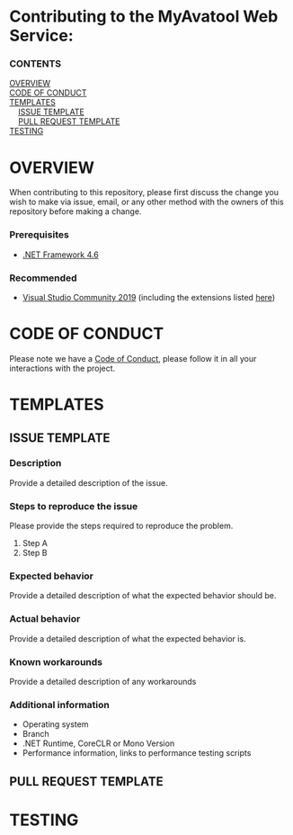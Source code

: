# Contributing to the MyAvatool Web Service: 

### CONTENTS
[OVERVIEW](#overview)<br>
[CODE OF CONDUCT](#code-of-conduct)<br>
[TEMPLATES](#templates)<br>
&nbsp;&nbsp;&nbsp;&nbsp;[ISSUE TEMPLATE](#issue-template)<br>
&nbsp;&nbsp;&nbsp;&nbsp;[PULL REQUEST TEMPLATE](#pull-request-template)<br>
[TESTING](#testing)<br>

# OVERVIEW
When contributing to this repository, please first discuss the change you wish to make via issue, email, or any other method with the owners of this repository before making a change.

### Prerequisites
* [.NET Framework 4.6](https://dotnet.microsoft.com/download/dotnet-framework)

### Recommended
* [Visual Studio Community 2019](https://visualstudio.microsoft.com/vs/) (including the extensions listed [here](https://github.com/APrettyCoolProgram/my-development-environment))

# CODE OF CONDUCT
Please note we have a [Code of Conduct](code-of-conduct.md), please follow it in all your interactions with the project.

# TEMPLATES

## ISSUE TEMPLATE

### Description
Provide a detailed description of the issue.

### Steps to reproduce the issue
Please provide the steps required to reproduce the problem.
1. Step A
2. Step B

### Expected behavior
Provide a detailed description of what the expected behavior should be.

### Actual behavior
Provide a detailed description of what the expected behavior is.

### Known workarounds
Provide a detailed description of any workarounds

### Additional information
* Operating system
* Branch
* .NET Runtime, CoreCLR or Mono Version
* Performance information, links to performance testing scripts

## PULL REQUEST TEMPLATE

# TESTING